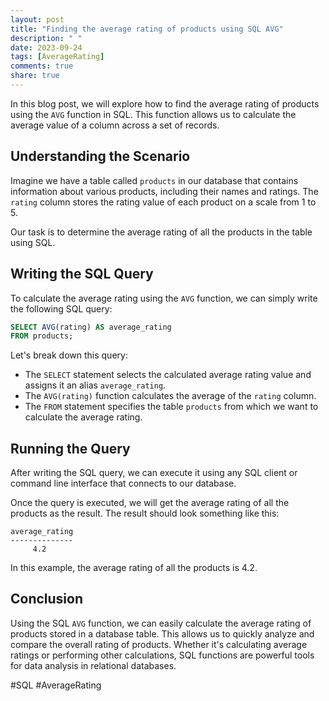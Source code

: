 ```yaml
---
layout: post
title: "Finding the average rating of products using SQL AVG"
description: " "
date: 2023-09-24
tags: [AverageRating]
comments: true
share: true
---
```


In this blog post, we will explore how to find the average rating of products using the `AVG` function in SQL. This function allows us to calculate the average value of a column across a set of records.

## Understanding the Scenario

Imagine we have a table called `products` in our database that contains information about various products, including their names and ratings. The `rating` column stores the rating value of each product on a scale from 1 to 5.

Our task is to determine the average rating of all the products in the table using SQL.

## Writing the SQL Query

To calculate the average rating using the `AVG` function, we can simply write the following SQL query:

```sql
SELECT AVG(rating) AS average_rating
FROM products;
```

Let's break down this query:

- The `SELECT` statement selects the calculated average rating value and assigns it an alias `average_rating`.
- The `AVG(rating)` function calculates the average of the `rating` column.
- The `FROM` statement specifies the table `products` from which we want to calculate the average rating.

## Running the Query

After writing the SQL query, we can execute it using any SQL client or command line interface that connects to our database.

Once the query is executed, we will get the average rating of all the products as the result. The result should look something like this:

```
average_rating
--------------
     4.2
```

In this example, the average rating of all the products is 4.2.

## Conclusion

Using the SQL `AVG` function, we can easily calculate the average rating of products stored in a database table. This allows us to quickly analyze and compare the overall rating of products. Whether it's calculating average ratings or performing other calculations, SQL functions are powerful tools for data analysis in relational databases.

#SQL #AverageRating